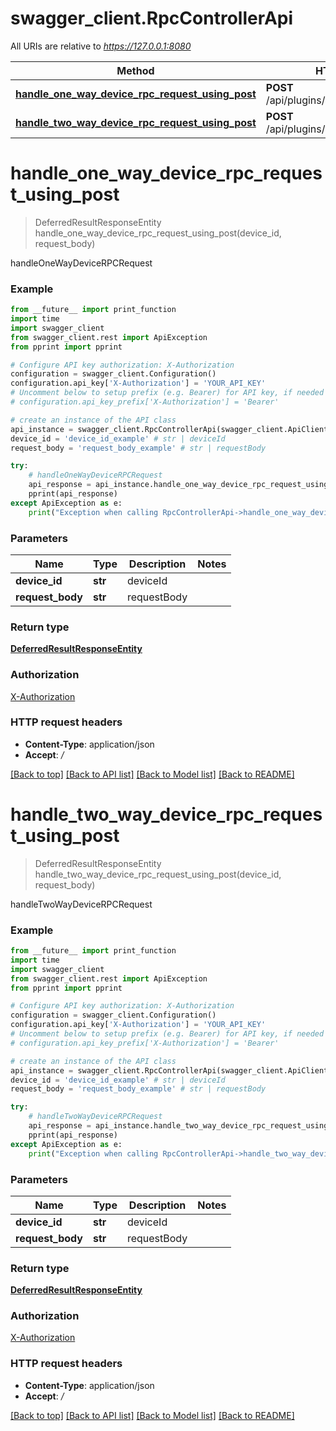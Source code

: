 # swagger_client.RpcControllerApi

All URIs are relative to *https://127.0.0.1:8080*

Method | HTTP request | Description
------------- | ------------- | -------------
[**handle_one_way_device_rpc_request_using_post**](RpcControllerApi.md#handle_one_way_device_rpc_request_using_post) | **POST** /api/plugins/rpc/oneway/{deviceId} | handleOneWayDeviceRPCRequest
[**handle_two_way_device_rpc_request_using_post**](RpcControllerApi.md#handle_two_way_device_rpc_request_using_post) | **POST** /api/plugins/rpc/twoway/{deviceId} | handleTwoWayDeviceRPCRequest


# **handle_one_way_device_rpc_request_using_post**
> DeferredResultResponseEntity handle_one_way_device_rpc_request_using_post(device_id, request_body)

handleOneWayDeviceRPCRequest

### Example
```python
from __future__ import print_function
import time
import swagger_client
from swagger_client.rest import ApiException
from pprint import pprint

# Configure API key authorization: X-Authorization
configuration = swagger_client.Configuration()
configuration.api_key['X-Authorization'] = 'YOUR_API_KEY'
# Uncomment below to setup prefix (e.g. Bearer) for API key, if needed
# configuration.api_key_prefix['X-Authorization'] = 'Bearer'

# create an instance of the API class
api_instance = swagger_client.RpcControllerApi(swagger_client.ApiClient(configuration))
device_id = 'device_id_example' # str | deviceId
request_body = 'request_body_example' # str | requestBody

try:
    # handleOneWayDeviceRPCRequest
    api_response = api_instance.handle_one_way_device_rpc_request_using_post(device_id, request_body)
    pprint(api_response)
except ApiException as e:
    print("Exception when calling RpcControllerApi->handle_one_way_device_rpc_request_using_post: %s\n" % e)
```

### Parameters

Name | Type | Description  | Notes
------------- | ------------- | ------------- | -------------
 **device_id** | **str**| deviceId | 
 **request_body** | **str**| requestBody | 

### Return type

[**DeferredResultResponseEntity**](DeferredResultResponseEntity.md)

### Authorization

[X-Authorization](../README.md#X-Authorization)

### HTTP request headers

 - **Content-Type**: application/json
 - **Accept**: */*

[[Back to top]](#) [[Back to API list]](../README.md#documentation-for-api-endpoints) [[Back to Model list]](../README.md#documentation-for-models) [[Back to README]](../README.md)

# **handle_two_way_device_rpc_request_using_post**
> DeferredResultResponseEntity handle_two_way_device_rpc_request_using_post(device_id, request_body)

handleTwoWayDeviceRPCRequest

### Example
```python
from __future__ import print_function
import time
import swagger_client
from swagger_client.rest import ApiException
from pprint import pprint

# Configure API key authorization: X-Authorization
configuration = swagger_client.Configuration()
configuration.api_key['X-Authorization'] = 'YOUR_API_KEY'
# Uncomment below to setup prefix (e.g. Bearer) for API key, if needed
# configuration.api_key_prefix['X-Authorization'] = 'Bearer'

# create an instance of the API class
api_instance = swagger_client.RpcControllerApi(swagger_client.ApiClient(configuration))
device_id = 'device_id_example' # str | deviceId
request_body = 'request_body_example' # str | requestBody

try:
    # handleTwoWayDeviceRPCRequest
    api_response = api_instance.handle_two_way_device_rpc_request_using_post(device_id, request_body)
    pprint(api_response)
except ApiException as e:
    print("Exception when calling RpcControllerApi->handle_two_way_device_rpc_request_using_post: %s\n" % e)
```

### Parameters

Name | Type | Description  | Notes
------------- | ------------- | ------------- | -------------
 **device_id** | **str**| deviceId | 
 **request_body** | **str**| requestBody | 

### Return type

[**DeferredResultResponseEntity**](DeferredResultResponseEntity.md)

### Authorization

[X-Authorization](../README.md#X-Authorization)

### HTTP request headers

 - **Content-Type**: application/json
 - **Accept**: */*

[[Back to top]](#) [[Back to API list]](../README.md#documentation-for-api-endpoints) [[Back to Model list]](../README.md#documentation-for-models) [[Back to README]](../README.md)

